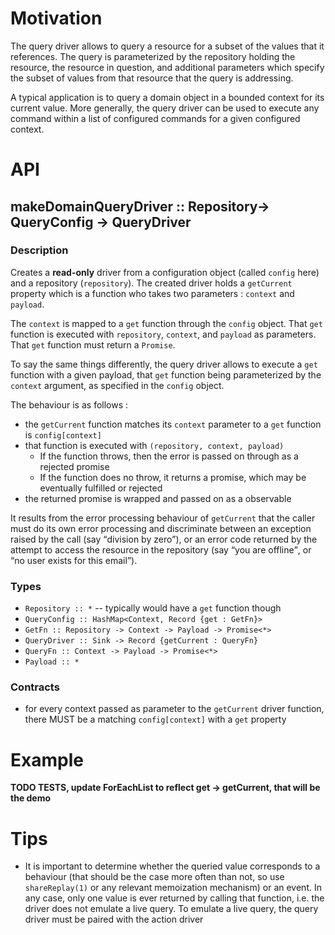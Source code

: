 

# Motivation
The query driver allows to query a resource for a subset of the values that it references. The query is parameterized by the repository holding the resource, the resource in question, and additional parameters which specify the subset of values from that resource that the query is addressing.

A typical application is to query a domain object in a bounded context for its current value. More generally, the query driver can be used to execute any command within a list of configured commands for a given configured context.

# API

## makeDomainQueryDriver :: Repository-> QueryConfig -> QueryDriver

### Description
Creates a **read-only** driver from a configuration object (called `config` here) and a repository (`repository`). The created driver holds a `getCurrent` property which is a function who takes two parameters : `context` and `payload`. 

The `context` is mapped to a `get` function through the `config` object. That `get` function is executed with `repository`, `context`, and `payload` as parameters.  That `get` function must return a `Promise`. 

To say the same things differently, the query driver allows to execute a `get` function with a given payload, that `get` function being parameterized by the `context` argument, as specified in the `config` object.

The behaviour is as follows :

- the `getCurrent` function matches its `context` parameter to a `get` function is `config[context]`
- that function is executed with `(repository, context, payload)`
	- If the function throws, then the error is passed on through as a rejected promise
	- If the function does no throw, it returns a promise, which may be eventually fulfilled or rejected
- the returned promise is wrapped and passed on as a observable

It results from the error processing behaviour of `getCurrent` that the caller must do its own error processing and discriminate between an exception raised by the call (say <q>division by zero</q>), or an error code returned by the attempt to access the resource in the repository (say <q>you are offline</q>, or <q>no user exists for this email</q>).

### Types
- `Repository :: *` -- typically would have a `get` function though
- `QueryConfig :: HashMap<Context, Record {get : GetFn}>`
- `GetFn :: Repository -> Context -> Payload -> Promise<*>`
- `QueryDriver :: Sink -> Record {getCurrent : QueryFn}`
- `QueryFn :: Context -> Payload -> Promise<*>`
- `Payload :: *`

### Contracts
- for every context passed as parameter to the `getCurrent` driver function, there MUST be a matching `config[context]` with a `get` property

# Example
**TODO TESTS, update ForEachList to reflect get -> getCurrent, that will be the demo**

# Tips
- It is important to determine whether the queried value corresponds to a behaviour (that should be the case more often than not, so use `shareReplay(1)` or any relevant memoization mechanism) or an event. In any case, only one value is ever returned by calling that function, i.e. the driver does not emulate a live query. To emulate a live query, the query driver must be paired with the action driver
